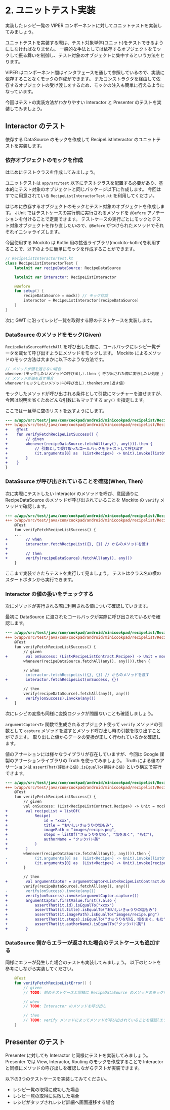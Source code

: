 # 2. ユニットテスト実装

実装したレシピ一覧の VIPER コンポーネントに対してユニットテストを実装してみましょう。

ユニットテストを実装する際は、テスト対象単体(ユニット)をテストできるようにしなければなりません。
一般的な手法としては依存するオブジェクトをモックして振る舞いを制御し、テスト対象のオブジェクトに集中するという方法をとります。

VIPER はコンポーネント間はインタフェースを通して参照しているので、実装に依存することなくモックの作成ができます。
またコンストラクタを経由して依存するオブジェクトの受け渡しをするため、モックの注入も簡単に行えるようになっています。

今回はテストの実装方法がわかりやすい Interactor と Presenter のテストを実装してみましょう。

## Interactor のテスト

依存する DataSource のモックを作成して RecipeListInteractor のユニットテストを実装します。

### 依存オブジェクトのモックを作成

はじめにテストクラスを作成してみましょう。

ユニットテストは `app/src/test` 以下にテストクラスを配置する必要があり、基本的にテスト対象のオブジェクトと同じパッケージ以下に作成します。
今回はすでに用意されている `RecipeListInteractorTest.kt` を利用してください。

はじめに依存するオブジェクトのモックとテスト対象のオブジェクトを作成します。
JUnit ではテストケースの実行前に実行されるメソッドを `@Before` アノテーションを付けることで定義できます。
テストケースの実行ごとにモックとテスト対象オブジェクトを作り直したいので、`@Before` がつけられたメソッドでそれぞれイニシャライズします。

今回使用する Mockito は Kotlin 用の拡張ライブラリ(mockito-kotlin)を利用することで、以下のように簡単にモックを作成することができます。

```kotlin
// RecipeListInteractorTest.kt
class RecipeListInteractorTest {
    lateinit var recipeDataSource: RecipeDataSource

    lateinit var interactor: RecipeListInteractor

    @Before
    fun setup() {
        recipeDataSource = mock() // モック作成
        interactor = RecipeListInteractor(recipeDataSource)
    }
}
```

次に GWT に沿ってレシピ一覧を取得する際のテストケースを実装します。

### DataSource のメソッドをモック(Given)

`RecipeDataSource#fetchAll` を呼び出した際に、コールバックにレシピ一覧データを載せて呼び出すようにメソッドをモックします。
Mockito によるメソッドのモック方法は大まかに以下のような方法です。

```kotlin
// メソッドが値を返さない場合
whenever(モックしたいメソッドの呼び出し).then { 呼び出された際に実行したい処理 }
// メソッドが値を返す場合
whenever(モックしたいメソッドの呼び出し).thenReturn(返す値)
```

モックしたメソッドが呼び出される条件として引数にマッチャーを渡せますが、今回は説明を省くためどんな引数にもマッチする `any()` を指定します。

ここでは一旦単に空のリストを返すようにします。

```diff
--- a/app/src/test/java/com/cookpad/android/minicookpad/recipelist/RecipeListInteractorTest.kt
+++ b/app/src/test/java/com/cookpad/android/minicookpad/recipelist/RecipeListInteractorTest.kt
+    @Test
+    fun verifyFetchRecipeListSuccess() {
+        // given
+        whenever(recipeDataSource.fetchAll(any(), any())).then {
+            // 引数として受け取ったコールバックをキャストして呼び出す
+            (it.arguments[0] as  (List<Recipe>) -> Unit).invoke(listOf()) // とりあえずからのリストを返す
+        }
+    }
}
```

### DataSource が呼び出されていることを確認(When, Then)

次に実際にテストしたい Interactor のメソッドを呼び、意図通りに RecipeDataSource のメソッドが呼び出されていることを Mockito の `verify` メソッドで確認します。

```diff
--- a/app/src/test/java/com/cookpad/android/minicookpad/recipelist/RecipeListInteractorTest.kt
+++ b/app/src/test/java/com/cookpad/android/minicookpad/recipelist/RecipeListInteractorTest.kt
    @Test
    fun verifyFetchRecipeListSuccess() {
    ...
+        // when
+        interactor.fetchRecipeList({}, {}) // からのメソッドを渡す
+
+        // then
+        verify(recipeDataSource).fetchAll(any(), any())
    }
```

ここまで実装できたらテストを実行して見ましょう。
テストはクラス名の横のスタートボタンから実行できます。

### Interactor の値の扱いをチェックする

次にメソッドが実行される際に利用される値について確認していきます。

最初に DataSource に渡されたコールバックが実際に呼び出されているかを確認します。

```diff
--- a/app/src/test/java/com/cookpad/android/minicookpad/recipelist/RecipeListInteractorTest.kt
+++ b/app/src/test/java/com/cookpad/android/minicookpad/recipelist/RecipeListInteractorTest.kt
    @Test
    fun verifyFetchRecipeListSuccess() {
        // given
+        val onSuccess: (List<RecipeListContract.Recipe>) -> Unit = mock()
        whenever(recipeDataSource.fetchAll(any(), any())).then {

        // when
-        interactor.fetchRecipeList({}, {}) // からのメソッドを渡す
+        interactor.fetchRecipeList(onSuccess, {})

        // then
        verify(recipeDataSource).fetchAll(any(), any())
+        verify(onSuccess).invoke(any())
    }
```

次にレシピの変換も同様に変換ロジックが問題ないことも確認しましょう。

`argumentCaptor<T>` 関数で生成されるオブジェクト使って `verify` メソッドの引数として `capture` メソッドを渡すとメソッド呼び出し時の引数を取り出すことができます。
取り出した値からデータの変換が正しく行われているかを確認します。

値のアサーションには様々なライブラリが存在していますが、今回は Google 謹製のアサーションライブラリの Truth を使ってみましょう。
Truth による値のアサーションは `assertThat(評価する値).isEqualTo(期待する値)` という構文で実行できます。

```diff
--- a/app/src/test/java/com/cookpad/android/minicookpad/recipelist/RecipeListInteractorTest.kt
+++ b/app/src/test/java/com/cookpad/android/minicookpad/recipelist/RecipeListInteractorTest.kt
	@Test
    fun verifyFetchRecipeListSuccess() {
        // given
        val onSuccess: (List<RecipeListContract.Recipe>) -> Unit = mock()
+        val recipeList = listOf(
+            Recipe(
+                id = "xxxx",
+                title = "おいしいきゅうりの塩もみ",
+                imagePath = "images/recipe.png",
+                steps = listOf("きゅうりを切る", "塩をまく", "もむ"),
+                authorName = "クックパド美"
+            )
+        )
		whenever(recipeDataSource.fetchAll(any(), any())).then {
-            (it.arguments[0] as  (List<Recipe>) -> Unit).invoke(listOf())
+            (it.arguments[0] as  (List<Recipe>) -> Unit).invoke(recipeList)
        }

        // then
+        val argumentCaptor = argumentCaptor<List<RecipeListContract.Recipe>>()
        verify(recipeDataSource).fetchAll(any(), any())
-        verify(onSuccess).invoke(any())
+        verify(onSuccess).invoke(argumentCaptor.capture())
+        argumentCaptor.firstValue.first().also {
+            assertThat(it.id).isEqualTo("xxxx")
+            assertThat(it.title).isEqualTo("おいしいきゅうりの塩もみ")
+            assertThat(it.imagePath).isEqualTo("images/recipe.png")
+            assertThat(it.steps).isEqualTo("きゅうりを切る、塩をまく、もむ")
+            assertThat(it.authorName).isEqualTo("クックパド美")
+        }
```

### DataSource 側からエラーが返された場合のテストケースも追加する

同様にエラーが発生した場合のテストも実装してみましょう。
以下のヒントを参考にしながら実装してください。

```kotlin
	@Test
    fun verifyFetchRecipeListError() {
        // given
        // TODO: 前のテストケースと同様に RecipeDataSource のメソッドのモックを作成 & エラー用コールバックを作成

        // when
        // TODO: Interactor のメソッドを呼び出し

        // then
        // TODO: verify メソッドによってメソッドが呼び出されていることを確認(エラーの場合は値を確認しなくてもよいです)
    }
```

## Presenter のテスト

Presenter に対しても Interactor と同様にテストを実装してみましょう。
Presenter では View, Interactor, Routing のモックを作成することで Interactor と同様にメソッドの呼び出しを確認しながらテストが実装できます。

以下の3つのテストケースを実装してみてください。

- レシピ一覧の取得に成功した場合
- レシピ一覧の取得に失敗した場合
- レシピがタップされレシピ詳細へ画面遷移する場合
